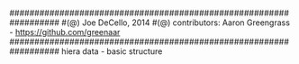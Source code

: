##################################################################
#(@) Joe DeCello, 2014
#(@) contributors: Aaron Greengrass - https://github.com/greenaar
##################################################################
hiera data - basic structure

